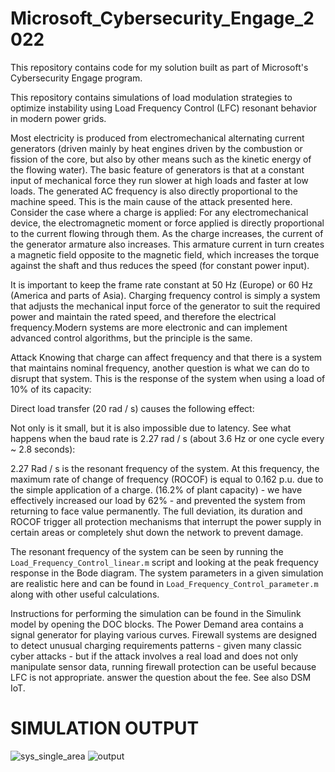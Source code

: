 # Microsoft_Cybersecurity_Engage_2022
This repository contains code for my solution built as part of Microsoft's Cybersecurity Engage program.

This repository contains simulations of load modulation strategies to optimize instability using Load Frequency Control (LFC) resonant behavior in modern power grids.


Most electricity is produced from electromechanical alternating current generators (driven mainly by heat engines driven by the combustion or fission of the core, but also by other means such as the kinetic energy of the flowing water). The basic feature of generators is that at a constant input of mechanical force they run slower at high loads and faster at low loads. The generated AC frequency is also directly proportional to the machine speed. This is the main cause of the attack presented here. Consider the case where a charge is applied: For any electromechanical device, the electromagnetic moment or force applied is directly proportional to the current flowing through them. As the charge increases, the current of the generator armature also increases. This armature current in turn creates a magnetic field opposite to the magnetic field, which increases the torque against the shaft and thus reduces the speed (for constant power input).

It is important to keep the frame rate constant at 50 Hz (Europe) or 60 Hz (America and parts of Asia). Charging frequency control is simply a system that adjusts the mechanical input force of the generator to suit the required power and maintain the rated speed, and therefore the electrical frequency.Modern systems are more electronic and can implement advanced control algorithms, but the principle is the same.

Attack Knowing that charge can affect frequency and that there is a system that maintains nominal frequency, another question is what we can do to disrupt that system. This is the response of the system when using a load of 10% of its capacity:

Direct load transfer (20 rad / s) causes the following effect:


Not only is it small, but it is also impossible due to latency. See what happens when the baud rate is 2.27 rad / s (about 3.6 Hz or one cycle every ~ 2.8 seconds):

2.27 Rad / s is the resonant frequency of the system. At this frequency, the maximum rate of change of frequency (ROCOF) is equal to 0.162 p.u. due to the simple application of a charge. (16.2% of plant capacity) - we have effectively increased our load by 62% - and prevented the system from returning to face value permanently. The full deviation, its duration and ROCOF trigger all protection mechanisms that interrupt the power supply in certain areas or completely shut down the network to prevent damage.

The resonant frequency of the system can be seen by running the  ``` Load_Frequency_Control_linear.m``` script and looking at the peak frequency response in the Bode diagram. The system parameters in a given simulation are realistic here and can be found in  ```Load_Frequency_Control_parameter.m``` 
along with other useful calculations.

Instructions for performing the simulation can be found in the Simulink model by opening the DOC blocks. The Power Demand area contains a signal generator for playing various curves. Firewall systems are designed to detect unusual charging requirements patterns - given many classic cyber attacks - but if the attack involves a real load and does not only manipulate sensor data, running firewall protection can be useful because LFC is not appropriate. answer the question about the fee. See also DSM IoT.

# SIMULATION OUTPUT

![sys_single_area](https://user-images.githubusercontent.com/58084673/175018690-6bd1b8f3-25ec-436a-8143-ff731ee415ff.png)
![output](https://user-images.githubusercontent.com/58084673/175018711-2f006292-9a89-4c7e-bfd0-73fcba36f55b.png)
